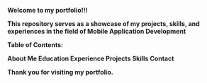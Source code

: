 <b>Welcome to my portfolio!!!<b>

This repository serves as a showcase of my projects, skills, and experiences in the field of Mobile Application Development 

Table of Contents:

About Me 
Education
Experience
Projects
Skills
Contact

Thank you for visiting my portfolio. 

